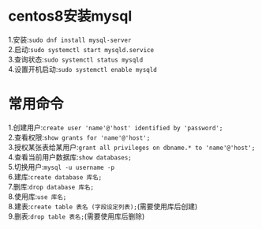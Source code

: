# centos8安装mysql
1.安装:`sudo dnf install mysql-server`   
2.启动:`sudo systemctl start mysqld.service`   
3.查询状态:`sudo systemctl status mysqld`   
4.设置开机启动:`sudo systemctl enable mysqld`

# 常用命令
1.创建用户:`create user 'name'@'host' identified by 'password';`   
2.查看权限:`show grants for 'name'@'host';`   
3.授权某张表给某用户:`grant all privileges on dbname.* to 'name'@'host';`   
4.查看当前用户数据库:`show databases;`   
5.切换用户:`mysql -u username -p`   
6.建库:`create database 库名;`   
7.删库:`drop database 库名;`   
8.使用库:`use 库名;`   
8.建表:`create table 表名 (字段设定列表);`(需要使用库后创建)   
9.删表:`drop table 表名;`(需要使用库后删除)
